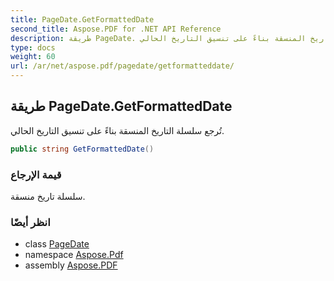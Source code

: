 ```yaml
---
title: PageDate.GetFormattedDate
second_title: Aspose.PDF for .NET API Reference
description: طريقة PageDate. تُرجع سلسلة التاريخ المنسقة بناءً على تنسيق التاريخ الحالي
type: docs
weight: 60
url: /ar/net/aspose.pdf/pagedate/getformatteddate/
---
```

## طريقة PageDate.GetFormattedDate

تُرجع سلسلة التاريخ المنسقة بناءً على تنسيق التاريخ الحالي.

```csharp
public string GetFormattedDate()
```

### قيمة الإرجاع

سلسلة تاريخ منسقة.

### انظر أيضًا

* class [PageDate](../)
* namespace [Aspose.Pdf](../../../aspose.pdf/)
* assembly [Aspose.PDF](../../../)